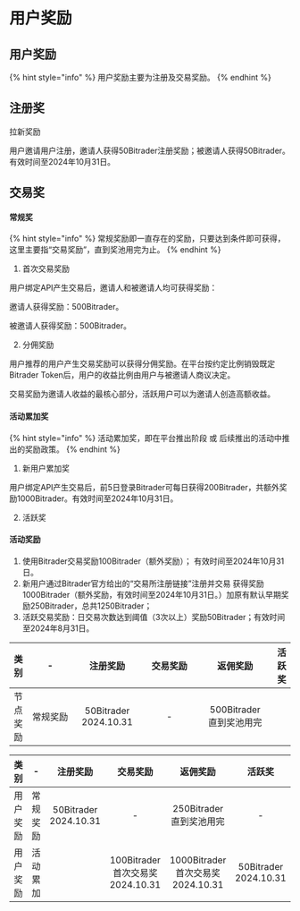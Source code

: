 # 用户奖励

## 用户奖励

{% hint style="info" %}
用户奖励主要为注册及交易奖励。
{% endhint %}

## 注册奖

拉新奖励

用户邀请用户注册，邀请人获得50Bitrader注册奖励；被邀请人获得50Bitrader。有效时间至2024年10月31日。

## 交易奖

#### 常规奖

{% hint style="info" %}
常规奖励即一直存在的奖励，只要达到条件即可获得，这里主要指“交易奖励”，直到奖池用完为止。
{% endhint %}

1. 首次交易奖励

用户绑定API产生交易后，邀请人和被邀请人均可获得奖励：

邀请人获得奖励：500Bitrader。

被邀请人获得奖励：500Bitrader。

2. 分佣奖励

用户推荐的用户产生交易奖励可以获得分佣奖励。在平台按约定比例销毁既定Bitrader Token后，用户的收益比例由用户与被邀请人商议决定。

交易奖励为邀请人收益的最核心部分，活跃用户可以为邀请人创造高额收益。



#### 活动累加奖

{% hint style="info" %}
活动累加奖，即在平台推出阶段 或 后续推出的活动中推出的奖励政策。
{% endhint %}

1. 新用户累加奖

用户绑定API产生交易后，前5日登录Bitrader可每日获得200Bitrader，共额外奖励1000Bitrader。有效时间至2024年10月31日。

2. 活跃奖



#### 活动奖励

1. 使用Bitrader交易奖励100Bitrader（额外奖励）； 有效时间至2024年10月31日。
2. 新用户通过Bitrader官方给出的“交易所注册链接”注册并交易 获得奖励1000Bitrader（额外奖励，有效时间至2024年10月31日。）加原有默认早期奖励250Bitrader，总共1250Bitrader；
3. 活跃交易奖励：日交易次数达到阈值（3次以上）奖励50Bitrader；有效时间至2024年8月31日。

<table><thead><tr><th align="center">类别</th><th width="98" align="center">-</th><th width="116" align="center">注册奖励</th><th width="128" align="center">交易奖励</th><th width="137" align="center">返佣奖励</th><th align="center">活跃奖</th></tr></thead><tbody><tr><td align="center">节点奖励</td><td align="center">常规奖励</td><td align="center">50Bitrader<br>2024.10.31</td><td align="center">-</td><td align="center">500Bitrader<br>直到奖池用完</td><td align="center"></td></tr></tbody></table>

<table><thead><tr><th align="center">类别</th><th width="98" align="center">-</th><th width="116" align="center">注册奖励</th><th width="128" align="center">交易奖励</th><th width="137" align="center">返佣奖励</th><th align="center">活跃奖</th></tr></thead><tbody><tr><td align="center">用户奖励</td><td align="center">常规奖励</td><td align="center">50Bitrader<br>2024.10.31</td><td align="center">-</td><td align="center">250Bitrader<br>直到奖池用完</td><td align="center">-</td></tr><tr><td align="center">用户奖励</td><td align="center">活动累加</td><td align="center"></td><td align="center">100Bitrader<br>首次交易奖<br>2024.10.31</td><td align="center">1000Bitrader<br>首次交易奖<br>2024.10.31</td><td align="center">50Bitrader<br>2024.10.31</td></tr></tbody></table>
